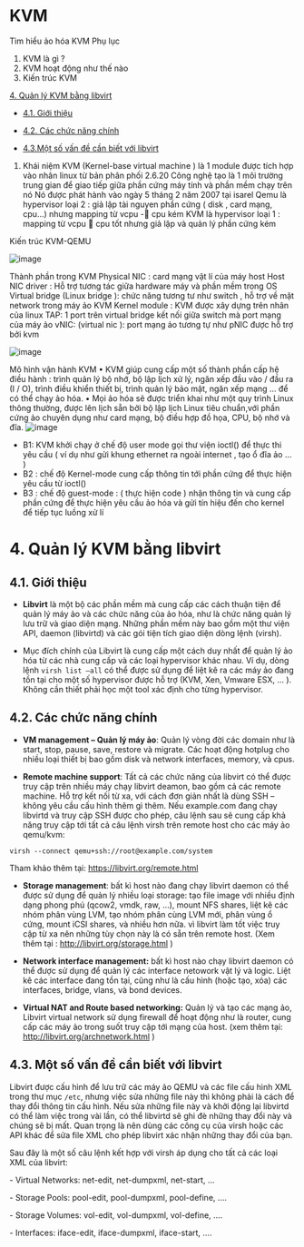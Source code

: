 # KVM
Tìm hiểu ảo hóa KVM
Phụ lục
1.	KVM là gì ?
2.	KVM hoạt động như thế nào
3.	Kiến trúc KVM

[4. Quản lý KVM bằng libvirt](#3)

- [4.1. Giới thiệu](#3.1)

- [4.2. Các chức năng chính](#3.2)

- [4.3.Một số vấn đề cần biết với libvirt](#3.3)

1. Khái niệm
KVM (Kernel-base virtual machine ) là 1 module được tích hợp vào nhân linux từ bản phân phối 2.6.20
Công nghệ tạo là 1 môi trường trung gian để giao tiếp giữa phần cứng máy tính và phần mềm chạy trên nó
Nó được phát hành vào ngày 5 tháng 2 năm 2007 tại isarel
 Qemu là  hypervisor loại 2 : giả lập tài nguyen phần cứng ( disk , card mạng, cpu…) nhưng mapping từ vcpu - cpu kém
KVM là hypervisor loại 1 : mapping từ vcpu  cpu tốt nhưng giả lập và quản lý phần cứng kém


Kiến trúc KVM-QEMU
 
 ![image](https://user-images.githubusercontent.com/50499526/161735169-241c97d8-f899-4eda-ba46-97fff2f78848.png)

Thành phần trong KVM
Physical NIC : card mạng vật lí  của máy host
Host NIC driver : Hỗ trợ tương tác giữa hardware máy và phần mềm trong OS
Virtual bridge (Linux bridge ): chức năng tương tư như switch , hỗ trợ về mặt network trong máy ảo
KVM Kernel module : KVM được xây dựng trên nhân của linux
TAP:  1 port trên virtual bridge kết nối giữa switch mà port mạng của máy ảo
vNIC: (virtual nic ): port mạng ảo tương tự như pNIC được hỗ trợ bởi kvm


![image](https://user-images.githubusercontent.com/50499526/161735301-410fcf37-ba1d-445a-9372-ba168ebebc52.png)





Mô hình vận hành KVM
•	KVM giúp cung cấp một số thành phần cấp hệ điều hành : trình quản lý bộ nhớ, bộ lập lịch xử lý, ngăn xếp đầu vào / đầu ra (I / O), trình điều khiển thiết bị, trình quản lý bảo mật, ngăn xếp mạng … để có thể chạy ảo hóa.
•	Mọi ảo hóa sẽ được triển khai như một quy trình Linux thông thường, được lên lịch sẵn bởi bộ lập lịch Linux tiêu chuẩn,với phần cứng ảo chuyên dụng như card mạng, bộ điều hợp đồ họa, CPU, bộ nhớ và đĩa.
![image](https://user-images.githubusercontent.com/50499526/161735140-c1b853f6-ab34-40c3-ba1c-0ea24a781e51.png)

 

-	B1: KVM khởi chạy ở chế độ user mode gọi thư viện ioctl() để thực thi yêu cầu ( ví dụ như gửi khung ethernet ra ngoài internet , tạo ổ đĩa ảo ... )
-	B2 : chế độ Kernel-mode cung cấp thông tin tới phần cứng để thực hiện yêu cầu từ ioctl()
- B3 : chế độ guest-mode : ( thực hiện code ) nhận thông tin và cung cấp  phần cứng để thực hiện yêu cầu ảo hóa và gửi tín hiệu đến cho kernel để tiếp tục luồng xử lí

# 4. Quản lý KVM bằng libvirt

<a name = "4.1"></a>
## 4.1. Giới thiệu

- **Libvirt** là một bộ các phần mềm mà cung cấp các cách thuận tiện để quản lý máy ảo và các chức năng của ảo hóa, như là chức năng quản lý lưu trữ và giao diện mạng. Những phần mềm này bao gồm một thư viện API, daemon (libvirtd) và các gói tiện tích giao diện dòng lệnh (virsh).

- Mục đích chính của Libvirt là cung cấp một cách duy nhất để quản lý ảo hóa từ các nhà cung cấp và các loại hypervisor khác nhau. Ví dụ, dòng lệnh `virsh list –all` có thể được sử dụng để liệt kê ra các máy ảo đang tồn tại cho một số hypervisor được hỗ trợ (KVM, Xen, Vmware ESX, … ). Không cần thiết phải học một tool xác định cho từng hypervisor.

<a name = "4.2"></a>
## 4.2. Các chức năng chính

-	**VM management – Quản lý máy ảo**: Quản lý vòng đời các domain như là start, stop, pause, save, restore và migrate. Các hoạt động hotplug cho nhiều loại thiết bị bao gồm disk và network interfaces, memory, và cpus.

-	**Remote machine support**: Tất cả các chức năng của libvirt có thể được truy cập trên nhiều máy chạy libvirt deamon, bao gồm cả các remote machine. Hỗ trợ kết nối từ xa, với cách đơn giản nhất là dùng SSH – không yêu cầu cấu hình thêm gì thêm. Nếu example.com đang chạy libvirtd và truy cập SSH được cho phép, câu lệnh sau sẽ cung cấp khả năng truy cập tới tất cả câu lệnh virsh trên remote host cho các máy ảo qemu/kvm:

  `virsh --connect qemu+ssh://root@example.com/system`

   Tham khảo thêm tại: https://libvirt.org/remote.html 

-	**Storage management**: bất kì host nào đang chạy libvirt daemon có thể được sử dụng để quản lý nhiều loại storage: tạo file image với nhiều định dạng phong phú (qcow2, vmdk, raw, …), mount NFS shares, liệt kê các nhóm phân vùng LVM, tạo nhóm phân cùng LVM mới, phân vùng ổ cứng, mount iCSI shares, và nhiều hơn nữa. vì libvirt làm tốt việc truy cập từ xa nên những tùy chọn này là có sẵn trên remote host.  (Xem thêm tại : http://libvirt.org/storage.html )

-	**Network interface management:** bất kì host nào chạy libvirt daemon có thể được sử dụng để quản lý các interface netowork vật lý và logic. Liệt kê các interface đang tồn tại, cũng như là cấu hình (hoặc tạo, xóa) các interfaces, bridge, vlans, và bond devices. 

-	**Virtual NAT and Route based networking:** Quản lý và tạo các mạng ảo, Libvirt virtual network sử dụng firewall để hoạt động như là router, cung cấp các máy ảo trong suốt truy cập tới mạng của host. (xem thêm tại: http://libvirt.org/archnetwork.html )

<a name = "4.3"></a>
## 4.3. Một số vấn đề cần biết với libvirt

Libvirt được cấu hình để lưu trữ các máy ảo QEMU và các file cấu hình XML trong thư mục `/etc`, nhưng việc sửa những file này thì không phải là cách để thay đổi thông tin cấu hình. Nếu sửa những file này và khởi động lại libvirtd có thể làm việc trong vài lần, có thể libvirtd sẽ ghi đè những thay đổi này và chúng sẽ bị mất. Quan trọng là nên dùng các công cụ của virsh hoặc các API khác để sửa file XML cho phép libvirt xác nhận những thay đổi của bạn. 

Sau đây là một số câu lệnh kết hợp với virsh áp dụng cho tất cả các loại XML của libvirt: 

\-	Virtual Networks: net-edit, net-dumpxml, net-start, …

\-	Storage Pools: pool-edit, pool-dumpxml, pool-define, ….

\-	Storage Volumes: vol-edit, vol-dumpxml, vol-define, ….

\-	Interfaces: iface-edit, iface-dumpxml, iface-start, ….
